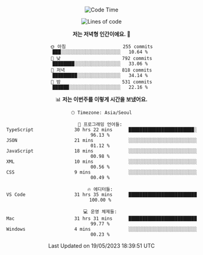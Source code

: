 <div align="center">

<br />

 <!--START_SECTION:waka-->
![Code Time](http://img.shields.io/badge/Code%20Time-599%20hrs%2031%20mins-blue)

![Lines of code](https://img.shields.io/badge/%EC%A0%80%EB%8A%94%20%EC%97%AC%ED%83%9C%EA%B9%8C%EC%A7%80%20-2.8%20million%20%EC%A4%84%EC%9D%98%20%EC%BD%94%EB%93%9C%EB%A5%BC%20%EC%9E%91%EC%84%B1%ED%96%88%EC%96%B4%EC%9A%94.-blue)

**저는 저녁형 인간이에요. 🦉** 

```text
🌞 아침                     255 commits         ███░░░░░░░░░░░░░░░░░░░░░░   10.64 % 
🌆 낮　                     792 commits         ████████░░░░░░░░░░░░░░░░░   33.06 % 
🌃 저녁                     818 commits         █████████░░░░░░░░░░░░░░░░   34.14 % 
🌙 밤　                     531 commits         ██████░░░░░░░░░░░░░░░░░░░   22.16 % 
```


📊 **저는 이번주를 이렇게 시간을 보냈어요.** 

```text
🕑︎ Timezone: Asia/Seoul

💬 프로그래밍 언어들: 
TypeScript               30 hrs 22 mins      ████████████████████████░   96.13 % 
JSON                     21 mins             ░░░░░░░░░░░░░░░░░░░░░░░░░   01.12 % 
JavaScript               18 mins             ░░░░░░░░░░░░░░░░░░░░░░░░░   00.98 % 
XML                      10 mins             ░░░░░░░░░░░░░░░░░░░░░░░░░   00.56 % 
CSS                      9 mins              ░░░░░░░░░░░░░░░░░░░░░░░░░   00.49 % 

🔥 에디터들: 
VS Code                  31 hrs 35 mins      █████████████████████████   100.00 % 

💻 운영 체제들: 
Mac                      31 hrs 31 mins      █████████████████████████   99.77 % 
Windows                  4 mins              ░░░░░░░░░░░░░░░░░░░░░░░░░   00.23 % 
```


 Last Updated on 19/05/2023 18:39:51 UTC
<!--END_SECTION:waka-->

</div>
